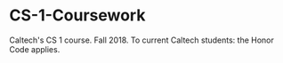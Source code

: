 # CS-1-Coursework
Caltech's CS 1 course. Fall 2018. To current Caltech students: the Honor Code applies.